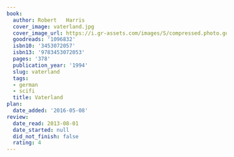 ```yaml
---
book:
  author: Robert   Harris
  cover_image: vaterland.jpg
  cover_image_url: https://i.gr-assets.com/images/S/compressed.photo.goodreads.com/books/1401970108l/1096832._SX98_.jpg
  goodreads: '1096832'
  isbn10: '3453072057'
  isbn13: '9783453072053'
  pages: '378'
  publication_year: '1994'
  slug: vaterland
  tags:
  - german
  - scifi
  title: Vaterland
plan:
  date_added: '2016-05-08'
review:
  date_read: 2013-08-01
  date_started: null
  did_not_finish: false
  rating: 4
---
```

